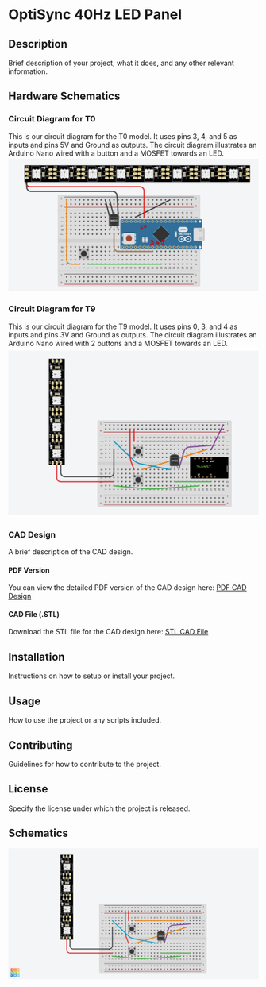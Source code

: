 # OptiSync 40Hz LED Panel

## Description
Brief description of your project, what it does, and any other relevant information.

## Hardware Schematics

### Circuit Diagram for T0 
This is our circuit diagram for the T0 model. It uses pins 3, 4, and 5 as inputs and pins 5V and Ground as outputs. The circuit diagram illustrates an Arduino Nano wired with a button and a MOSFET towards an LED.
![Circuit Diagram](T0_Circuit_Diagram.jpg)

### Circuit Diagram for T9
This is our circuit diagram for the T9 model. It uses pins 0, 3, and 4 as inputs and pins 3V and Ground as outputs. The circuit diagram illustrates an Arduino Nano wired with 2 buttons and a MOSFET towards an LED.
![Circuit Diagram](T9_Circuit_Diagram.jpg)



### CAD Design
A brief description of the CAD design.

#### PDF Version
You can view the detailed PDF version of the CAD design here:
[PDF CAD Design](url-to-cad-design.pdf)

#### CAD File (.STL)
Download the STL file for the CAD design here:
[STL CAD File](url-to-cad-file.stl)

## Installation
Instructions on how to setup or install your project.

## Usage
How to use the project or any scripts included.

## Contributing
Guidelines for how to contribute to the project.

## License
Specify the license under which the project is released.


## Schematics

![Circuit Diagram](T9_Model_Circuit_Diagram.png)


